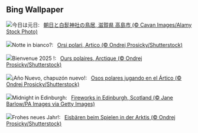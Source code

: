 ## Bing Wallpaper
![](https://www.bing.com/th?id=OHR.ShirahigeSunrise2024_JA-JP6695296609_UHD.jpg&w=1000)今日は元日:&nbsp;&ensp;[朝日と白髭神社の鳥居, 滋賀県 高島市 (© Cavan Images/Alamy Stock Photo)](https://www.bing.com/th?id=OHR.ShirahigeSunrise2024_JA-JP6695296609_UHD.jpg)
<br><br/>
![](https://www.bing.com/th?id=OHR.PolarBearSwim_IT-IT8600941728_UHD.jpg&w=1000)Notte in bianco?:&nbsp;&ensp;[Orsi polari, Artico (© Ondrej Prosicky/Shutterstock)](https://www.bing.com/th?id=OHR.PolarBearSwim_IT-IT8600941728_UHD.jpg)
<br><br/>
![](https://www.bing.com/th?id=OHR.PolarBearSwim_FR-FR0276887378_UHD.jpg&w=1000)Bienvenue 2025 !:&nbsp;&ensp;[Ours polaires, Arctique (© Ondrej Prosicky/Shutterstock)](https://www.bing.com/th?id=OHR.PolarBearSwim_FR-FR0276887378_UHD.jpg)
<br><br/>
![](https://www.bing.com/th?id=OHR.PolarBearSwim_ES-ES4132318898_UHD.jpg&w=1000)¡Año Nuevo, chapuzón nuevo!:&nbsp;&ensp;[Osos polares jugando en el Ártico (© Ondrej Prosicky/Shutterstock)](https://www.bing.com/th?id=OHR.PolarBearSwim_ES-ES4132318898_UHD.jpg)
<br><br/>
![](https://www.bing.com/th?id=OHR.Hogmanay2024_EN-GB1967612260_UHD.jpg&w=1000)Midnight in Edinburgh:&nbsp;&ensp;[Fireworks in Edinburgh, Scotland (© Jane Barlow/PA Images via Getty Images)](https://www.bing.com/th?id=OHR.Hogmanay2024_EN-GB1967612260_UHD.jpg)
<br><br/>
![](https://www.bing.com/th?id=OHR.PolarBearSwim_DE-DE5203449776_UHD.jpg&w=1000)Frohes neues Jahr!:&nbsp;&ensp;[Eisbären beim Spielen in der Arktis (© Ondrej Prosicky/Shutterstock)](https://www.bing.com/th?id=OHR.PolarBearSwim_DE-DE5203449776_UHD.jpg)
<br><br/>

